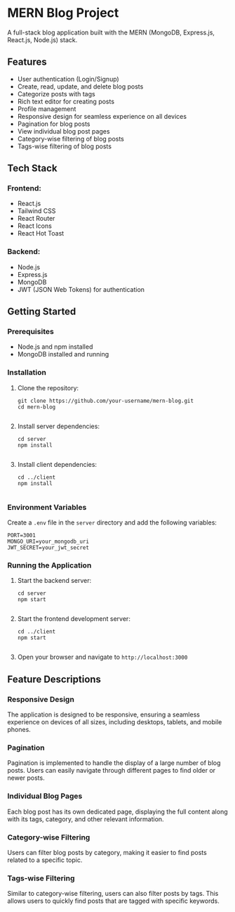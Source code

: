 <h1>MERN Blog Project</h1>
<p>A full-stack blog application built with the MERN (MongoDB, Express.js, React.js, Node.js) stack.</p>

<h2>Features</h2>
<ul>
  <li>User authentication (Login/Signup)</li>
  <li>Create, read, update, and delete blog posts</li>
  <li>Categorize posts with tags</li>
  <li>Rich text editor for creating posts</li>
  <li>Profile management</li>
  <li>Responsive design for seamless experience on all devices</li>
  <li>Pagination for blog posts</li>
  <li>View individual blog post pages</li>
  <li>Category-wise filtering of blog posts</li>
  <li>Tags-wise filtering of blog posts</li>
</ul>

<h2>Tech Stack</h2>
<h3>Frontend:</h3>
<ul>
  <li>React.js</li>
  <li>Tailwind CSS</li>
  <li>React Router</li>
  <li>React Icons</li>
  <li>React Hot Toast</li>
</ul>

<h3>Backend:</h3>
<ul>
  <li>Node.js</li>
  <li>Express.js</li>
  <li>MongoDB</li>
  <li>JWT (JSON Web Tokens) for authentication</li>
</ul>

<h2>Getting Started</h2>
<h3>Prerequisites</h3>
<ul>
  <li>Node.js and npm installed</li>
  <li>MongoDB installed and running</li>
</ul>

<h3>Installation</h3>
<ol>
  <li>Clone the repository:
    <pre><code>git clone https://github.com/your-username/mern-blog.git
cd mern-blog
    </code></pre>
  </li>
  <li>Install server dependencies:
    <pre><code>cd server
npm install
    </code></pre>
  </li>
  <li>Install client dependencies:
    <pre><code>cd ../client
npm install
    </code></pre>
  </li>
</ol>

<h3>Environment Variables</h3>
<p>Create a <code>.env</code> file in the <code>server</code> directory and add the following variables:</p>
<pre><code>PORT=3001
MONGO_URI=your_mongodb_uri
JWT_SECRET=your_jwt_secret
</code></pre>

<h3>Running the Application</h3>
<ol>
  <li>Start the backend server:
    <pre><code>cd server
npm start
    </code></pre>
  </li>
  <li>Start the frontend development server:
    <pre><code>cd ../client
npm start
    </code></pre>
  </li>
  <li>Open your browser and navigate to <code>http://localhost:3000</code></li>
</ol>

<h2>Feature Descriptions</h2>
<h3>Responsive Design</h3>
<p>The application is designed to be responsive, ensuring a seamless experience on devices of all sizes, including desktops, tablets, and mobile phones.</p>

<h3>Pagination</h3>
<p>Pagination is implemented to handle the display of a large number of blog posts. Users can easily navigate through different pages to find older or newer posts.</p>

<h3>Individual Blog Pages</h3>
<p>Each blog post has its own dedicated page, displaying the full content along with its tags, category, and other relevant information.</p>

<h3>Category-wise Filtering</h3>
<p>Users can filter blog posts by category, making it easier to find posts related to a specific topic.</p>

<h3>Tags-wise Filtering</h3>
<p>Similar to category-wise filtering, users can also filter posts by tags. This allows users to quickly find posts that are tagged with specific keywords.</p>
